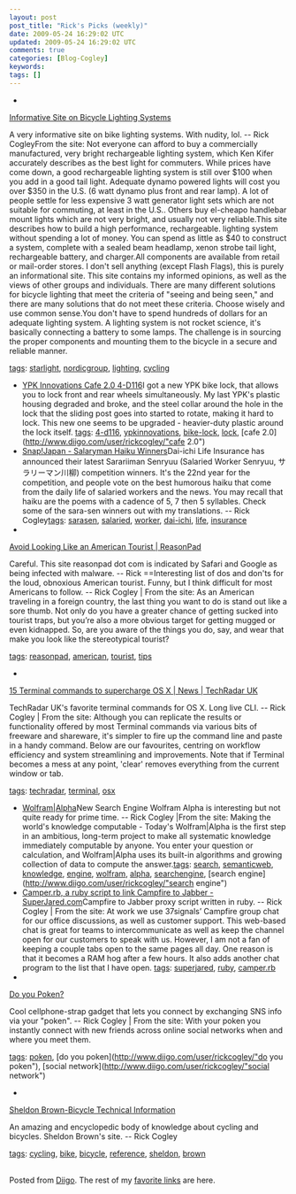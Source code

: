 ```yaml
---           
layout: post
post_title: "Rick's Picks (weekly)"
date: 2009-05-24 16:29:02 UTC
updated: 2009-05-24 16:29:02 UTC
comments: true
categories: [Blog-Cogley]
keywords: 
tags: []
---
```

 
- 
[Informative Site on Bicycle Lighting Systems](http://www.nordicgroup.us/s78/indexn.html)


A very informative site on bike lighting systems. With nudity, lol. -- Rick CogleyFrom the site: Not everyone can afford to buy a commercially manufactured, very bright rechargeable lighting system, which Ken Kifer accurately describes as the best light for commuters. While prices have come down, a good rechargeable lighting system is still over $100 when you add in a good tail light. Adequate dynamo powered lights will cost you over $350 in the U.S. (6 watt dynamo plus front and rear lamp). A lot of people settle for less expensive 3 watt generator light sets which are not suitable for commuting, at least in the U.S.. Others buy el-cheapo handlebar mount lights which are not very bright, and usually not very reliable.This site describes how to build a high performance, rechargeable. lighting system without spending a lot of money. You can spend as little as $40 to construct a system, complete with a sealed beam headlamp, xenon strobe tail light, rechargeable battery, and charger.All components are available from retail or mail-order stores. I don't sell anything (except Flash Flags), this is purely an informational site. This site contains my informed opinions, as well as the views of other groups and individuals. There are many different solutions for bicycle lighting that meet the criteria of "seeing and being seen," and there are many solutions that do not meet these criteria. Choose wisely and use common sense.You don't have to spend hundreds of dollars for an adequate lighting system. A lighting system is not rocket science, it's basically connecting a battery to some lamps. The challenge is in sourcing the proper components and mounting them to the bicycle in a secure and reliable manner.


[tags](http://www.diigo.com/cloud/rickcogley): [starlight](http://www.diigo.com/user/rickcogley/starlight), [nordicgroup](http://www.diigo.com/user/rickcogley/nordicgroup), [lighting](http://www.diigo.com/user/rickcogley/lighting), [cycling](http://www.diigo.com/user/rickcogley/cycling)


- [YPK Innovations Cafe 2.0 4-D116](http://www.ypkinnovations.com/Cafe_2.0.html)I got a new YPK bike lock, that allows you to lock front and rear wheels simultaneously. My last YPK's plastic housing degraded and broke, and the steel collar around the hole in the lock that the sliding post goes into started to rotate, making it hard to lock. This new one seems to be upgraded - heavier-duty plastic around the lock itself. [tags](http://www.diigo.com/cloud/rickcogley): [4-d116](http://www.diigo.com/user/rickcogley/4-d116), [ypkinnovations](http://www.diigo.com/user/rickcogley/ypkinnovations), [bike-lock](http://www.diigo.com/user/rickcogley/bike-lock), [lock](http://www.diigo.com/user/rickcogley/lock), [cafe 2.0](http://www.diigo.com/user/rickcogley/"cafe 2.0")
- [Snap!Japan - Salaryman Haiku Winners](http://rick.cogley.info/snapjapan/index.php?id=9131646779081025259)Dai-ichi Life Insurance has announced their latest Sarariiman Senryuu (Salaried Worker Senryuu, サラリーマン川柳) competition winners. It's the 22nd year for the competition, and people vote on the best humorous haiku that come from the daily life of salaried workers and the news. You may recall that haiku are the poems with a cadence of 5, 7 then 5 syllables. Check some of the sara-sen winners out with my translations. -- Rick Cogley[tags](http://www.diigo.com/cloud/rickcogley): [sarasen](http://www.diigo.com/user/rickcogley/sarasen), [salaried](http://www.diigo.com/user/rickcogley/salaried), [worker](http://www.diigo.com/user/rickcogley/worker), [dai-ichi](http://www.diigo.com/user/rickcogley/dai-ichi), [life](http://www.diigo.com/user/rickcogley/life), [insurance](http://www.diigo.com/user/rickcogley/insurance)
- 
[Avoid Looking Like an American Tourist | ReasonPad](http://reasonpad.com/2008/how-to-avoid-looking-like-an-american-tourist)


Careful. This site reasonpad dot com is indicated by Safari and Google as being infected with malware. -- Rick ==Interesting list of dos and don'ts for the loud, obnoxious American tourist. Funny, but I think difficult for most Americans to follow. -- Rick Cogley | From the site: As an American traveling in a foreign country, the last thing you want to do is stand out like a sore thumb. Not only do you have a greater chance of getting sucked into tourist traps, but you’re also a more obvious target for getting mugged or even kidnapped. So, are you aware of the things you do, say, and wear that make you look like the stereotypical tourist?


[tags](http://www.diigo.com/cloud/rickcogley): [reasonpad](http://www.diigo.com/user/rickcogley/reasonpad), [american](http://www.diigo.com/user/rickcogley/american), [tourist](http://www.diigo.com/user/rickcogley/tourist), [tips](http://www.diigo.com/user/rickcogley/tips)


- 
[15 Terminal commands to supercharge OS X | News | TechRadar UK](http://www.techradar.com/news/computing/apple/15-terminal-commands-to-supercharge-os-x-599882)


TechRadar UK's favorite terminal commands for OS X. Long live CLI. -- Rick Cogley | From the site: Although you can replicate the results or functionality offered by most Terminal commands via various bits of freeware and shareware, it's simpler to fire up the command line and paste in a handy command. Below are our favourites, centring on workflow efficiency and system streamlining and improvements. Note that if Terminal becomes a mess at any point, 'clear' removes everything from the current window or tab.


[tags](http://www.diigo.com/cloud/rickcogley): [techradar](http://www.diigo.com/user/rickcogley/techradar), [terminal](http://www.diigo.com/user/rickcogley/terminal), [osx](http://www.diigo.com/user/rickcogley/osx)


- [Wolfram|Alpha](http://www.wolframalpha.com)New Search Engine Wolfram Alpha is interesting but not quite ready for prime time. -- Rick Cogley |From the site: Making the world's knowledge computable - Today's Wolfram|Alpha is the first step in an ambitious, long-term project to make all systematic knowledge immediately computable by anyone.  You enter your question or calculation, and Wolfram|Alpha uses its built-in algorithms and growing collection of data to compute the answer.[tags](http://www.diigo.com/cloud/rickcogley): [search](http://www.diigo.com/user/rickcogley/search), [semanticweb](http://www.diigo.com/user/rickcogley/semanticweb), [knowledge](http://www.diigo.com/user/rickcogley/knowledge), [engine](http://www.diigo.com/user/rickcogley/engine), [wolfram](http://www.diigo.com/user/rickcogley/wolfram), [alpha](http://www.diigo.com/user/rickcogley/alpha), [searchengine](http://www.diigo.com/user/rickcogley/searchengine), [search engine](http://www.diigo.com/user/rickcogley/"search engine")
- [Camper.rb, a ruby script to link Campfire to Jabber - SuperJared.com](http://superjared.com/entry/new-projects)Campfire to Jabber proxy script written in ruby. -- Rick Cogley | From the site: At work we use 37signals’ Campfire group chat for our office discussions, as well as customer support. This web-based chat is great for teams to intercommunicate as well as keep the channel open for our customers to speak with us. However, I am not a fan of keeping a couple tabs open to the same pages all day. One reason is that it becomes a RAM hog after a few hours. It also adds another chat program to the list that I have open. [tags](http://www.diigo.com/cloud/rickcogley): [superjared](http://www.diigo.com/user/rickcogley/superjared), [ruby](http://www.diigo.com/user/rickcogley/ruby), [camper.rb](http://www.diigo.com/user/rickcogley/camper.rb)
- 
[Do you Poken?](http://www.doyoupoken.com/PokenWeb/corporate/howdoesitworks.jsf)


Cool cellphone-strap gadget that lets you connect by exchanging SNS info via your "poken". -- Rick Cogley | From the site: With your poken you instantly connect with new friends across online social networks when and where you meet them.


[tags](http://www.diigo.com/cloud/rickcogley): [poken](http://www.diigo.com/user/rickcogley/poken), [do you poken](http://www.diigo.com/user/rickcogley/"do you poken"), [social network](http://www.diigo.com/user/rickcogley/"social network")


- 
[Sheldon Brown-Bicycle Technical Information](http://www.sheldonbrown.com/)


An amazing and encyclopedic body of knowledge about cycling and bicycles. Sheldon Brown's site. -- Rick Cogley


[tags](http://www.diigo.com/cloud/rickcogley): [cycling](http://www.diigo.com/user/rickcogley/cycling), [bike](http://www.diigo.com/user/rickcogley/bike), [bicycle](http://www.diigo.com/user/rickcogley/bicycle), [reference](http://www.diigo.com/user/rickcogley/reference), [sheldon](http://www.diigo.com/user/rickcogley/sheldon), [brown](http://www.diigo.com/user/rickcogley/brown)


<br />Posted from [Diigo](http://www.diigo.com). The rest of my [favorite links](http://www.diigo.com/user/rickcogley) are here.